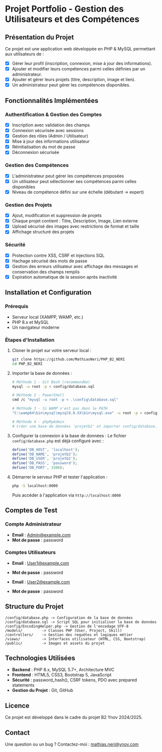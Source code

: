 # Projet Portfolio - Gestion des Utilisateurs et des Compétences

## Présentation du Projet
Ce projet est une application web développée en PHP & MySQL permettant aux utilisateurs de :
- [x] Gérer leur profil (inscription, connexion, mise à jour des informations).
- [x] Ajouter et modifier leurs compétences parmi celles définies par un administrateur.
- [x] Ajouter et gérer leurs projets (titre, description, image et lien).
- [x] Un administrateur peut gérer les compétences disponibles.

## Fonctionnalités Implémentées

### Authentification & Gestion des Comptes
- [x] Inscription avec validation des champs
- [x] Connexion sécurisée avec sessions
- [x] Gestion des rôles (Admin / Utilisateur)
- [x] Mise à jour des informations utilisateur
- [x] Réinitialisation du mot de passe
- [x] Déconnexion sécurisée

### Gestion des Compétences
- [x] L'administrateur peut gérer les compétences proposées
- [x] Un utilisateur peut sélectionner ses compétences parmi celles disponibles
- [x] Niveau de compétence défini sur une échelle (débutant → expert)

### Gestion des Projets
- [x] Ajout, modification et suppression de projets
- [x] Chaque projet contient : Titre, Description, Image, Lien externe
- [x] Upload sécurisé des images avec restrictions de format et taille
- [x] Affichage structuré des projets

### Sécurité
- [x] Protection contre XSS, CSRF et injections SQL
- [x] Hachage sécurisé des mots de passe
- [x] Gestion des erreurs utilisateur avec affichage des messages et conservation des champs remplis
- [x] Expiration automatique de la session après inactivité

## Installation et Configuration

### Prérequis
- Serveur local (XAMPP, WAMP, etc.)
- PHP 8.x et MySQL
- Un navigateur moderne

### Étapes d'Installation
1. Cloner le projet sur votre serveur local :
   ```sh
   git clone https://github.com/MathiasNeri/PHP_B2_NERI
   cd PHP_B2_NERI
   ```
2. Importer la base de données :
   ```sh
   # Méthode 1 - Git Bash (recommandée)
   mysql -u root -p < config/database.sql
   
   # Méthode 2 - PowerShell
   cmd /c "mysql -u root -p < .\config\database.sql"
   
   # Méthode 3 - Si WAMP n'est pas dans le PATH
   "C:\wamp64\bin\mysql\mysql8.0.XX\bin\mysql.exe" -u root -p < config/database.sql
   
   # Méthode 4 - phpMyAdmin
   # Créer une base de données 'projetb2' et importer config/database.sql
   ```

3. Configurer la connexion à la base de données :
   Le fichier `config/database.php` est déjà configuré avec :
   ```php
   define('DB_HOST', 'localhost');
   define('DB_NAME', 'projetb2');
   define('DB_USER', 'projetb2');
   define('DB_PASS', 'password');
   define('DB_PORT', 3306);
   ```

4. Démarrer le serveur PHP et tester l'application :
   ```sh
   php -S localhost:8000
   ```
   Puis accéder à l'application via `http://localhost:8000`

## Comptes de Test

### Compte Administrateur
- **Email** : Admin@example.com
- **Mot de passe** : password

### Comptes Utilisateurs
- **Email** : User1@example.com
- **Mot de passe** : password

- **Email** : User2@example.com
- **Mot de passe** : password

## Structure du Projet

```
/config/database.php -> Configuration de la base de données
/config/database.sql -> Script SQL pour initialiser la base de données
/config/EncodingHelper.php -> Gestion de l'encodage UTF-8
/models/         -> Classes PHP (User, Project, Skill)
/controllers/    -> Gestion des requêtes et logiques métier
/views/          -> Interfaces utilisateur (HTML, CSS, Bootstrap)
/public/         -> Images et assets du projet
```

## Technologies Utilisées
- **Backend** : PHP 8.x, MySQL 5.7+, Architecture MVC
- **Frontend** : HTML5, CSS3, Bootstrap 5, JavaScript
- **Sécurité** : password_hash(), CSRF tokens, PDO avec prepared statements
- **Gestion du Projet** : Git, GitHub

## Licence
Ce projet est développé dans le cadre du projet B2 Ynov 2024/2025.

## Contact
Une question ou un bug ? Contactez-moi : mathias.neri@ynov.com 
